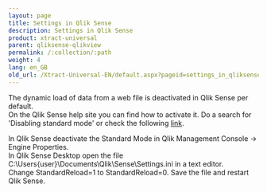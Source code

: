 ```yaml
---
layout: page
title: Settings in Qlik Sense
description: Settings in Qlik Sense
product: xtract-universal
parent: qliksense-qlikview
permalink: /:collection/:path
weight: 4
lang: en_GB
old_url: /Xtract-Universal-EN/default.aspx?pageid=settings_in_qliksense
---
```


The dynamic load of data from a web file is deactivated in Qlik Sense per default.  
On the Qlik Sense help site you can find how to activate it. Do a search for 'Disabling standard mode' or check the following [link](). 

In Qlik Sense deactivate the Standard Mode in Qlik Management Console -> Engine Properties.<br> 
In Qlik Sense Desktop open the file C:\Users\{user}\Documents\Qlik\Sense\Settings.ini in a text editor. <br>Change StandardReload=1 to StandardReload=0. Save the file and restart Qlik Sense.